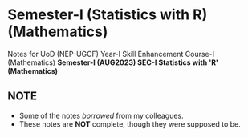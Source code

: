 # Semester-I (Statistics with R) (Mathematics)
Notes for UoD (NEP-UGCF) Year-I Skill Enhancement Course-I (Mathematics)
**Semester-I (AUG2023) SEC-I Statistics with 'R' (Mathematics)**

## NOTE

- Some of the notes *borrowed* from my colleagues.
- These notes are **NOT** complete, though they were supposed to be.
